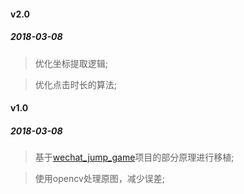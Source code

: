 #### v2.0
##### 2018-03-08
> 优化坐标提取逻辑;

> 优化点击时长的算法;

#### v1.0
##### 2018-03-08
> 基于[wechat_jump_game](https://github.com/wangshub/wechat_jump_game/blob/master/wechat_jump_auto.py)项目的部分原理进行移植;

> 使用opencv处理原图，减少误差;
